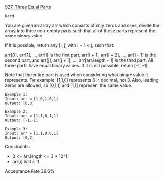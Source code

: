 [927. Three Equal Parts](https://leetcode.com/problems/three-equal-parts/description/)

`Hard`

You are given an array arr which consists of only zeros and ones, divide the array into three non-empty parts such that all of these parts represent the same binary value.

If it is possible, return any [i, j] with i + 1 < j, such that:

arr[0], arr[1], ..., arr[i] is the first part,
arr[i + 1], arr[i + 2], ..., arr[j - 1] is the second part, and
arr[j], arr[j + 1], ..., arr[arr.length - 1] is the third part.
All three parts have equal binary values.
If it is not possible, return [-1, -1].

Note that the entire part is used when considering what binary value it represents. For example, [1,1,0] represents 6 in decimal, not 3. Also, leading zeros are allowed, so [0,1,1] and [1,1] represent the same value.

```
Example 1:
Input: arr = [1,0,1,0,1]
Output: [0,3]

Example 2:
Input: arr = [1,1,0,1,1]
Output: [-1,-1]

Example 3:
Input: arr = [1,1,0,0,1]
Output: [0,2]
``` 

Constraints:

- 3 <= arr.length <= 3 * 10^4
- arr[i] is 0 or 1

Acceptance Rate
39.6%